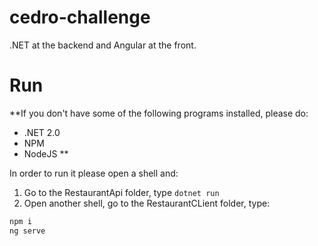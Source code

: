 # cedro-challenge
.NET at the backend and Angular at the front.

# Run
**If you don't have some of the following programs installed, please do:
- .NET 2.0
- NPM
- NodeJS
**

In order to run it please open a shell and:

1. Go to the RestaurantApi folder, type `dotnet run`
2. Open another shell, go to the RestaurantCLient folder, type:
```bash
npm i
ng serve
```
